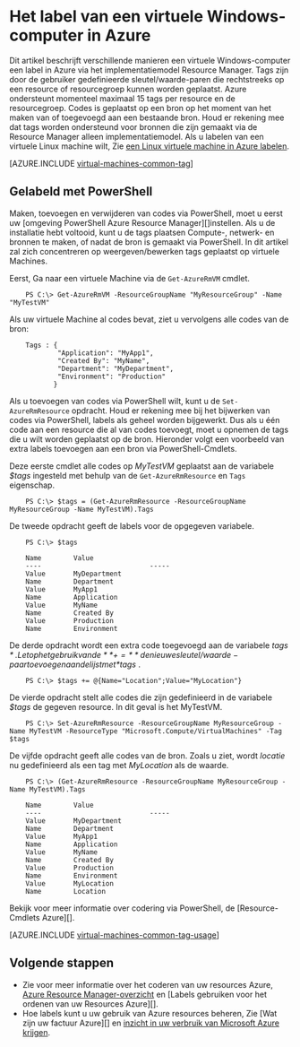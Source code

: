 <properties
   pageTitle="Het label een VM | Microsoft Azure"
   description="Meer informatie over het coderen van een virtuele Windows-computer in het implementatiemodel Resource Manager met Azure gemaakt"
   services="virtual-machines-windows"
   documentationCenter=""
   authors="mmccrory"
   manager="timlt"
   editor="tysonn"
   tags="azure-resource-manager"/>

<tags
   ms.service="virtual-machines-windows"
   ms.devlang="na"
   ms.topic="article"
   ms.tgt_pltfrm="vm-windows"
   ms.workload="infrastructure-services"
   ms.date="07/05/2016"
   ms.author="memccror"/>

# <a name="how-to-tag-a-windows-virtual-machine-in-azure"></a>Het label van een virtuele Windows-computer in Azure


Dit artikel beschrijft verschillende manieren een virtuele Windows-computer een label in Azure via het implementatiemodel Resource Manager. Tags zijn door de gebruiker gedefinieerde sleutel/waarde-paren die rechtstreeks op een resource of resourcegroep kunnen worden geplaatst. Azure ondersteunt momenteel maximaal 15 tags per resource en de resourcegroep. Codes is geplaatst op een bron op het moment van het maken van of toegevoegd aan een bestaande bron. Houd er rekening mee dat tags worden ondersteund voor bronnen die zijn gemaakt via de Resource Manager alleen implementatiemodel. Als u labelen van een virtuele Linux machine wilt, Zie [een Linux virtuele machine in Azure labelen](virtual-machines-linux-tag.md).

[AZURE.INCLUDE [virtual-machines-common-tag](../../includes/virtual-machines-common-tag.md)]

## <a name="tagging-with-powershell"></a>Gelabeld met PowerShell

Maken, toevoegen en verwijderen van codes via PowerShell, moet u eerst uw [omgeving PowerShell Azure Resource Manager][]instellen. Als u de installatie hebt voltooid, kunt u de tags plaatsen Compute-, netwerk- en bronnen te maken, of nadat de bron is gemaakt via PowerShell. In dit artikel zal zich concentreren op weergeven/bewerken tags geplaatst op virtuele Machines.

Eerst, Ga naar een virtuele Machine via de `Get-AzureRmVM` cmdlet.

        PS C:\> Get-AzureRmVM -ResourceGroupName "MyResourceGroup" -Name "MyTestVM"

Als uw virtuele Machine al codes bevat, ziet u vervolgens alle codes van de bron:

        Tags : {
                "Application": "MyApp1",
                "Created By": "MyName",
                "Department": "MyDepartment",
                "Environment": "Production"
               }

Als u toevoegen van codes via PowerShell wilt, kunt u de `Set-AzureRmResource` opdracht. Houd er rekening mee bij het bijwerken van codes via PowerShell, labels als geheel worden bijgewerkt. Dus als u één code aan een resource die al van codes toevoegt, moet u opnemen de tags die u wilt worden geplaatst op de bron. Hieronder volgt een voorbeeld van extra labels toevoegen aan een bron via PowerShell-Cmdlets.

Deze eerste cmdlet alle codes op *MyTestVM* geplaatst aan de variabele *$tags* ingesteld met behulp van de `Get-AzureRmResource` en `Tags` eigenschap.

        PS C:\> $tags = (Get-AzureRmResource -ResourceGroupName MyResourceGroup -Name MyTestVM).Tags

De tweede opdracht geeft de labels voor de opgegeven variabele.

        PS C:\> $tags

        Name        Value
        ----                           -----
        Value       MyDepartment
        Name        Department
        Value       MyApp1
        Name        Application
        Value       MyName
        Name        Created By
        Value       Production
        Name        Environment

De derde opdracht wordt een extra code toegevoegd aan de variabele *$tags* . Let op het gebruik van de **+=** de nieuwe sleutel/waarde-paar toevoegen aan de lijst met *$tags* .

        PS C:\> $tags += @{Name="Location";Value="MyLocation"}

De vierde opdracht stelt alle codes die zijn gedefinieerd in de variabele *$tags* de gegeven resource. In dit geval is het MyTestVM.

        PS C:\> Set-AzureRmResource -ResourceGroupName MyResourceGroup -Name MyTestVM -ResourceType "Microsoft.Compute/VirtualMachines" -Tag $tags

De vijfde opdracht geeft alle codes van de bron. Zoals u ziet, wordt *locatie* nu gedefinieerd als een tag met *MyLocation* als de waarde.

        PS C:\> (Get-AzureRmResource -ResourceGroupName MyResourceGroup -Name MyTestVM).Tags

        Name        Value
        ----                           -----
        Value       MyDepartment
        Name        Department
        Value       MyApp1
        Name        Application
        Value       MyName
        Name        Created By
        Value       Production
        Name        Environment
        Value       MyLocation
        Name        Location

Bekijk voor meer informatie over codering via PowerShell, de [Resource-Cmdlets Azure][].

[AZURE.INCLUDE [virtual-machines-common-tag-usage](../../includes/virtual-machines-common-tag-usage.md)]

## <a name="next-steps"></a>Volgende stappen

* Zie voor meer informatie over het coderen van uw resources Azure, [Azure Resource Manager-overzicht][] en [Labels gebruiken voor het ordenen van uw Resources Azure][].
* Hoe labels kunt u uw gebruik van Azure resources beheren, Zie [Wat zijn uw factuur Azure][] en [inzicht in uw verbruik van Microsoft Azure krijgen][].

[PowerShell omgeving met Azure Resource Manager]: ../powershell-azure-resource-manager.md
[Azure Resource Cmdlets]: https://msdn.microsoft.com/library/azure/dn757692.aspx
[Azure Resource Manager-overzicht]: ../azure-resource-manager/resource-group-overview.md
[Met behulp van labels voor het ordenen van uw Resources Azure]: ../resource-group-using-tags.md
[Wat is uw Azure-rekening?]: ../billing/billing-understand-your-bill.md
[Inzicht in uw verbruik van Microsoft Azure krijgen]: ../billing-usage-rate-card-overview.md
